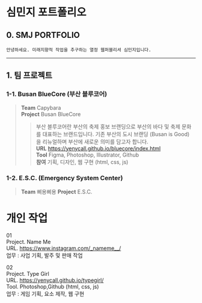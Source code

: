 # 심민지 포트폴리오
  ## 0. SMJ PORTFOLIO
    안녕하세요. 미래지향적 작업을 추구하는 열정 웹퍼블리셔 심민지입니다.

---

## 1. 팀 프로젝트
### 1-1. Busan BlueCore (부산 블루코어)

> **Team** Capybara    
> **Project** Busan BlueCore    
>   >부산 블루코어란 부산의 축제 홍보 브랜딩으로 부산의 바다 및 축제 문화를 대표하는 브랜드입니다. 기존 부산의 도시 브랜딩 (Busan is Good) 을 리뉴얼하며 부산에 새로운 의미를 담고자 합니다.   
**URL** <https://yenycall.github.io/bluecore/index.html>     
**Tool** Figma, Photoshop, Illustrator, Github      
**참여** 기획, 디자인, 웹 구현 (html, css, js)

### 1-2. E.S.C. (Emergency System Center)
> **Team** 삐용삐용
> **Project** E.S.C.

# 개인 작업

01 <br>
Project. Name Me <br>
URL. https://www.instagram.com/_nameme__/ <br>
업무 : 사업 기획, 발주 및 판매 작업

02 <br>
Project. Type Girl <br>
URL. https://yenycall.github.io/typegirl/ <br>
Tool. Photoshop,Github (html, css, js) <br>
업무 : 게임 기획, 요소 제작, 웹 구현
